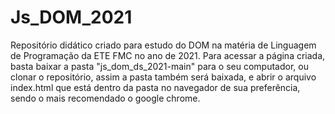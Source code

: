 # Js_DOM_2021
Repositório didático criado para estudo do DOM na matéria de Linguagem de Programação da ETE FMC no ano de 2021.
Para acessar a página criada, basta baixar a pasta "js_dom_ds_2021-main" para o seu computador, ou clonar o repositório, assim a pasta também será baixada, e abrir o arquivo index.html que está dentro da pasta no navegador de sua preferência, sendo o mais recomendado o google chrome.
